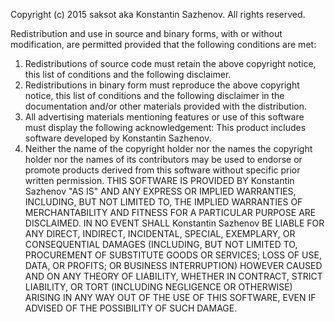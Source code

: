 Copyright (c) 2015 saksot aka Konstantin Sazhenov. All rights reserved.

Redistribution and use in source and binary forms, with or without modification, are permitted provided that the following conditions are met:

1. Redistributions of source code must retain the above copyright notice, this list of conditions and the following disclaimer.
2. Redistributions in binary form must reproduce the above copyright notice, this list of conditions and the following disclaimer in the documentation and/or other materials provided with the distribution.
3. All advertising materials mentioning features or use of this software must display the following acknowledgement:
   This product includes software developed by Konstantin Sazhenov.
4. Neither the name of the copyright holder nor the names the copyright holder nor the names of its contributors may be used to endorse or promote products derived from this software without specific prior written permission.
   THIS SOFTWARE IS PROVIDED BY Konstantin Sazhenov "AS IS" AND ANY EXPRESS OR IMPLIED WARRANTIES, INCLUDING, BUT NOT LIMITED TO, THE IMPLIED WARRANTIES OF MERCHANTABILITY AND FITNESS FOR A PARTICULAR PURPOSE ARE DISCLAIMED. IN NO EVENT SHALL Konstantin Sazhenov BE LIABLE FOR ANY DIRECT, INDIRECT, INCIDENTAL, SPECIAL, EXEMPLARY, OR CONSEQUENTIAL DAMAGES (INCLUDING, BUT NOT LIMITED TO, PROCUREMENT OF SUBSTITUTE GOODS OR SERVICES; LOSS OF USE, DATA, OR PROFITS; OR BUSINESS INTERRUPTION) HOWEVER CAUSED AND ON ANY THEORY OF LIABILITY, WHETHER IN CONTRACT, STRICT LIABILITY, OR TORT (INCLUDING NEGLIGENCE OR OTHERWISE) ARISING IN ANY WAY OUT OF THE USE OF THIS SOFTWARE, EVEN IF ADVISED OF THE POSSIBILITY OF SUCH DAMAGE.